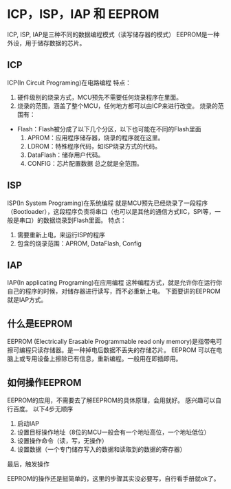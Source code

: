 # ICP，ISP，IAP 和 EEPROM

ICP, ISP, IAP是三种不同的数据编程模式（读写储存器的模式）
EEPROM是一种外设，用于储存数据的芯片。

## ICP

ICP(In Circuit Programing)在电路编程
特点：
1. 硬件级别的烧录方式，MCU预先不需要任何烧录程序在里面。
2. 烧录的范围，涵盖了整个MCU，任何地方都可以由ICP来进行改变。
烧录的范围有：

- Flash：Flash被分成了以下几个分区，以下也可能在不同的Flash里面
  1. APROM：应用程序储存器，烧录的程序就在这里。
  1. LDROM：特殊程序代码，如ISP烧录方式的代码。
  1. DataFlash：储存用户代码。
  1. CONFIG：芯片配置数据
总之就是全范围。

## ISP

ISP(In System Programing)在系统编程
就是MCU预先已经烧录了一段程序（Bootloader），这段程序负责将串口（也可以是其他的通信方式IIC，SPI等，一般是串口）的数据烧录到Flash里面。
特点：
1. 需要重新上电，来运行ISP的程序
2. 包含的烧录范围：APROM, DataFlash, Config

## IAP

IAP(In applicating Programing)在应用编程
这种编程方式，就是允许你在运行你自己的程序的时候，对储存器进行读写，而不必重新上电。
下面要讲的EEPROM就是IAP方式。

## 什么是EEPROM

EEPROM (Electrically Erasable Programmable read only memory)是指带电可擦可编程只读存储器。是一种掉电后数据不丢失的存储芯片。 EEPROM 可以在电脑上或专用设备上擦除已有信息，重新编程。一般用在即插即用。

## 如何操作EEPROM

EEPROM的应用，不需要去了解EEPROM的具体原理，会用就好。
感兴趣可以自行百度。
以下4步无顺序

1. 启动IAP
1. 设置目标操作地址（8位的MCU一般会有一个地址高位，一个地址低位）
1. 设置操作命令（读，写，无操作）
1. 设置数据（一个专门储存写入的数据和读取到的数据的寄存器）

最后，触发操作

EEPROM的操作还是挺简单的，这里的步骤其实没必要写，自行看手册就ok了。